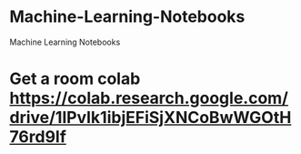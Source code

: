 # Machine-Learning-Notebooks
Machine Learning Notebooks

# Get a room colab https://colab.research.google.com/drive/1lPvIk1ibjEFiSjXNCoBwWGOtH76rd9If
